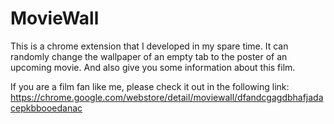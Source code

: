 # MovieWall
This is a chrome extension that I developed in my spare time. It can randomly change the wallpaper of an empty tab to the poster of an upcoming movie. And also give you some information about this film.

If you are a film fan like me, please check it out in the following link:
https://chrome.google.com/webstore/detail/moviewall/dfandcgagdbhafjadacepkbbooedanac
